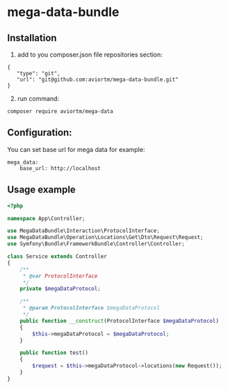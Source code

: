 # mega-data-bundle

## Installation
1. add to you composer.json file repositories section:


```
{
   "type": "git",
   "url": "git@github.com:aviortm/mega-data-bundle.git"
}
``` 

2. run command:
```
composer require aviortm/mega-data
```

## Configuration:
You can set base url for mega data
for example:
```
mega_data:
    base_url: http://localhost
```    

## Usage example

```php
<?php

namespace App\Controller;

use MegaDataBundle\Interaction\ProtocolInterface;
use MegaDataBundle\Operation\Locations\Get\Dto\Request\Request;
use Symfony\Bundle\FrameworkBundle\Controller\Controller;

class Service extends Controller
{
    /**
     * @var ProtocolInterface
     */
    private $megaDataProtocol;

    /**
     * @param ProtocolInterface $megaDataProtocol
     */
    public function __construct(ProtocolInterface $megaDataProtocol)
    {
        $this->megaDataProtocol = $megaDataProtocol;
    }

    public function test()
    {
        $request = $this->megaDataProtocol->locations(new Request());
    }
}

```